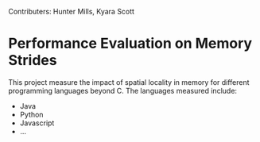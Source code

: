 Contributers: Hunter Mills, Kyara Scott
# Performance Evaluation on Memory Strides

This project measure the impact of spatial locality in memory for different programming languages beyond C. 
The languages measured include:
- Java
- Python
- Javascript
- ...
